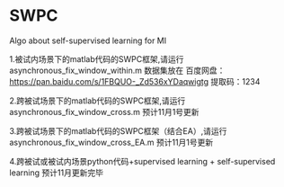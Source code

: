 # SWPC
Algo about self-supervised learning for MI

1.被试内场景下的matlab代码的SWPC框架,请运行 asynchronous_fix_window_within.m  数据集放在 百度网盘：https://pan.baidu.com/s/1FBQUO-_Zd536xYDaqwigtg 提取码：1234

2.跨被试场景下的matlab代码的SWPC框架,请运行 asynchronous_fix_window_cross.m 预计11月1号更新

3.跨被试场景下的matlab代码的SWPC框架（结合EA）,请运行 asynchronous_fix_window_cross_EA.m 预计11月1号更新

4.跨被试或被试内场景python代码+supervised learning + self-supervised learning 预计11月更新完毕
